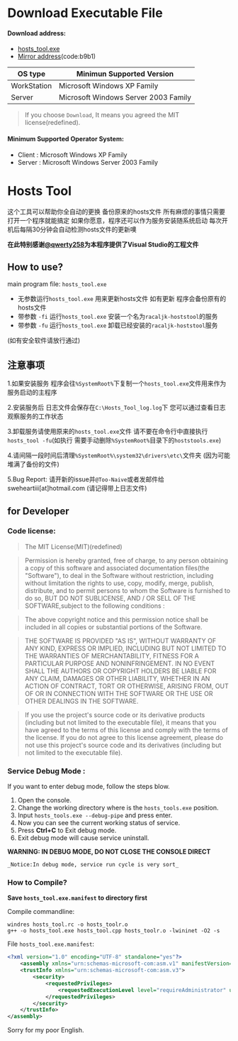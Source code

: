 # Download Executable File

#### Download address:
- [hosts_tool.exe](https://git.io/vVSwE) 
- [Mirror address](https://yunpan.cn/cq4amgJfUZwTM)(code:b9b1)
 
OS type | Minimun Supported Version
--------|-------------------
WorkStation | Microsoft Windows XP Family
Server | Microsoft Windows Server 2003 Family

>If you choose `Download`, It means you agreed the MIT license(redefined).

#### Minimum Supported Operator System:
- Client : Microsoft Windows XP Family
- Server : Microsoft Windows Server 2003 Family

# Hosts Tool

这个工具可以帮助你全自动的更换 备份原来的hosts文件 所有麻烦的事情只需要打开一个程序就能搞定 如果你愿意，程序还可以作为服务安装随系统启动 每次开机后每隔30分钟会自动检测hosts文件的更新噢

**在此特别感谢[@qwerty258](https://githbu.com/qwerty258)为本程序提供了Visual Studio的工程文件**

## How to use?

main program file: `hosts_tool.exe`

 - 无参数运行`hosts_tool.exe` 用来更新hosts文件 如有更新 程序会备份原有的hosts文件
 - 带参数 `-fi` 运行`hosts_tool.exe` 安装一个名为`racaljk-hoststool`的服务
 - 带参数 `-fu` 运行`hosts_tool.exe` 卸载已经安装的`racaljk-hoststool`服务

 (如有安全软件请放行通过)

## 注意事项

1.如果安装服务 程序会往`%SystemRoot%`下复制一个`hosts_tool.exe`文件用来作为服务启动的主程序

2.安装服务后 日志文件会保存在`C:\Hosts_Tool_log.log`下 您可以通过查看日志观察服务的工作状态

3.卸载服务请使用原来的`hosts_tool.exe`文件 请不要在命令行中直接执行`hosts_tool -fu`(如执行 需要手动删除`%SystemRoot%`目录下的`hoststools.exe`)

4.请间隔一段时间后清理`%SystemRoot%\system32\drivers\etc\`文件夹 (因为可能堆满了备份的文件)

5.Bug Report: 请开新的issue并`@Too-Naive`或者发邮件给 sweheartiii[at]hotmail.com (请记得带上日志文件)

## for Developer

### Code license:

>The MIT License(MIT)(redefined)

>Permission is hereby granted, free of charge, to any person obtaining a copy of this software and associated documentation files(the "Software"), to deal in the Software without restriction, including without limitation the rights to use, copy, modify, merge, publish, distribute, and to permit persons to  whom the Software is furnished to do so, BUT DO NOT SUBLICENSE, AND / OR SELL OF THE SOFTWARE,subject to the following conditions :

>The above copyright notice and this permission notice shall be included in all copies or substantial portions of the Software.

>THE SOFTWARE IS PROVIDED "AS IS", WITHOUT WARRANTY OF ANY KIND, EXPRESS OR IMPLIED, INCLUDING BUT NOT LIMITED TO THE WARRANTIES OF MERCHANTABILITY, FITNESS FOR A PARTICULAR PURPOSE AND NONINFRINGEMENT. IN NO EVENT SHALL THE AUTHORS OR COPYRIGHT HOLDERS BE LIABLE FOR ANY CLAIM, DAMAGES OR OTHER LIABILITY, WHETHER IN AN ACTION OF CONTRACT, TORT OR OTHERWISE, ARISING FROM, OUT OF OR IN CONNECTION WITH THE SOFTWARE OR THE USE OR OTHER DEALINGS IN THE SOFTWARE.

>If you use the project's source code or its derivative products (including but not limited to the executable file), it means that you have agreed to the terms of this license and comply with the terms of the license. If you do not agree to this license agreement, please do not use this project's source code and its derivatives (including but not limited to the executable file).

### Service Debug Mode :

If you want to enter debug mode, follow the steps blow.

1. Open the console.
2. Change the working directory where is the `hosts_tools.exe` position.
3. Input `hosts_tools.exe --debug-pipe` and press enter.
4. Now you can see the current working status of service.
5. Press **Ctrl+C** to Exit debug mode.
6. Exit debug mode will cause service uninstall.

**WARNING: IN DEBUG MODE, DO NOT CLOSE THE CONSOLE DIRECT**

	_Notice:In debug mode, service run cycle is very sort_

### How to Compile?

**Save `hosts_tool.exe.manifest` to directory first**

Compile commandline:

```
windres hosts_tool.rc -o hosts_toolr.o
g++ -o hosts_tool.exe hosts_tool.cpp hosts_toolr.o -lwininet -O2 -s
```

File `hosts_tool.exe.manifest`:

```xml
<?xml version="1.0" encoding="UTF-8" standalone="yes"?>
    <assembly xmlns="urn:schemas-microsoft-com:asm.v1" manifestVersion="1.0">
    <trustInfo xmlns="urn:schemas-microsoft-com:asm.v3">
        <security>
            <requestedPrivileges>
                <requestedExecutionLevel level="requireAdministrator" uiAccess="false"/>
            </requestedPrivileges>
        </security>
    </trustInfo>
</assembly>
```

Sorry for my poor English.
